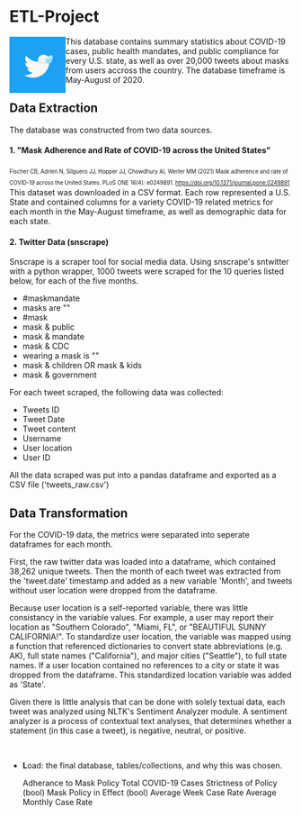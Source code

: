 # ETL-Project
<img src="/analysis/twitter-mask.jpg" align="left" width="100px"/>
This database contains summary statistics about COVID-19 cases, public health mandates, and public compliance for every U.S. state, as well as over 20,000 tweets about masks from users accross the country. The database timeframe is May-August of 2020.
<br>

## Data Extraction
The database was constructed from two data sources.
#### 1. "Mask Adherence and Rate of COVID-19 across the United States"<br>
<sup><sub>Fischer CB, Adrien N, Silguero JJ, Hopper JJ, Chowdhury AI, Werler MM (2021) Mask adherence and rate of COVID-19 across the United States. PLoS ONE 16(4): e0249891. https://doi.org/10.1371/journal.pone.0249891</sup></sub>
This dataset was downloaded in a CSV format. Each row represented a U.S. State and contained columns for a variety COVID-19 related metrics for each month in the May-August timeframe, as well as demographic data for each state.

#### 2. Twitter Data (snscrape)
Snscrape is a scraper tool for social media data. Using snscrape's sntwitter with a python wrapper, 1000 tweets were scraped for the 10 queries listed below, for each of the five months.
* #maskmandate
* masks are ""
* #mask
* mask & public
* mask & mandate
* mask & CDC
* wearing a mask is ""
* mask & children OR mask & kids
* mask & government

For each tweet scraped, the following data was collected:

* Tweets ID
* Tweet Date
* Tweet content
* Username
* User location
* User ID

All the data scraped was put into a pandas dataframe and exported as a CSV file ('tweets_raw.csv')


## Data Transformation
For the COVID-19 data, the metrics were separated into seperate dataframes for each month.




First, the raw twitter data was loaded into a dataframe, which contained 38,262 unique tweets. Then the month of each tweet was extracted from the 'tweet.date' timestamp and added as a new variable 'Month', and tweets without user location were dropped from the dataframe.

Because user location is a self-reported variable, there was little consistancy in the variable values. For example, a user may report their location as "Southern Colorado", "Miami, FL", or "BEAUTIFUL SUNNY CALIFORNIA!". To standardize user location, the variable was mapped using a function that referenced dictionaries to convert state abbreviations (e.g. AK), full state names ("California"), and major cities ("Seattle"), to full state names. If a user location contained no references to a city or state it was dropped from the dataframe. This standardized location variable was added as 'State'.

Given there is little analysis that can be done with solely textual data, each tweet was analyzed using NLTK's Sentiment Analyzer module. A sentiment analyzer is a process of contextual text analyses, that determines whether a statement (in this case a tweet), is negative, neutral, or positive. 






​
* **L**oad: the final database, tables/collections, and why this was chosen.
​


  Adherance to Mask Policy
  Total COVID-19 Cases
  Strictness of Policy (bool)
  Mask Policy in Effect (bool)
  Average Week Case Rate
  Average Monthly Case Rate
